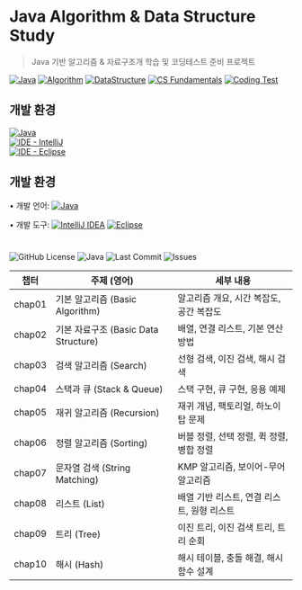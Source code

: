 # Java Algorithm & Data Structure Study
> Java 기반 알고리즘 &amp; 자료구조개 학습 및 코딩테스트 준비 프로젝트

[![Java](https://img.shields.io/badge/Language-Java-blue.svg)](https://www.oracle.com/java/)
[![Algorithm](https://img.shields.io/badge/Study-Algorithm-red)](#)
[![DataStructure](https://img.shields.io/badge/Study-DataStructure-green)](#)
[![CS Fundamentals](https://img.shields.io/badge/CS-Fundamentals-important)](#)
[![Coding Test](https://img.shields.io/badge/Preparation-CodingTest-yellow)](#)


## 개발 환경

[![Java](https://img.shields.io/badge/Java-11%2B-orange?logo=openjdk&logoColor=white)](https://openjdk.org/)</br>
[![IDE - IntelliJ](https://img.shields.io/badge/IDE-IntelliJ%20IDEA-blue?logo=intellijidea)](https://www.jetbrains.com/idea/)</br>
[![IDE - Eclipse](https://img.shields.io/badge/IDE-Eclipse-purple?logo=eclipseide)](https://www.eclipse.org/)</br>


## 개발 환경

• 개발 언어: [![Java](https://img.shields.io/badge/Java-11%2B-orange?logo=openjdk&logoColor=white)](https://openjdk.org/)

• 개발 도구:
  [![IntelliJ IDEA](https://img.shields.io/badge/IDE-IntelliJ%20IDEA-blue?logo=intellijidea)](https://www.jetbrains.com/idea/)
  [![Eclipse](https://img.shields.io/badge/IDE-Eclipse-purple?logo=eclipseide)](https://www.eclipse.org/)

# 
![GitHub License](https://img.shields.io/badge/License-MIT-blue.svg)
![Java](https://img.shields.io/badge/Language-Java-orange.svg)
![Last Commit](https://img.shields.io/github/last-commit/minhi0449/algo-ds-java?color=green)
![Issues](https://img.shields.io/github/issues/minhi0449/algo-ds-java?color=red)


| 챕터 | 주제 (영어)                  | 세부 내용                                      |
|------|------------------------------|-----------------------------------------------|
| chap01   | 기본 알고리즘 (Basic Algorithm)         | 알고리즘 개요, 시간 복잡도, 공간 복잡도          |
| chap02   | 기본 자료구조 (Basic Data Structure)    | 배열, 연결 리스트, 기본 연산 방법                |
| chap03   | 검색 알고리즘 (Search)                 | 선형 검색, 이진 검색, 해시 검색                 |
| chap04   | 스택과 큐 (Stack & Queue)             | 스택 구현, 큐 구현, 응용 예제                   |
| chap05   | 재귀 알고리즘 (Recursion)              | 재귀 개념, 팩토리얼, 하노이 탑 문제              |
| chap06   | 정렬 알고리즘 (Sorting)               | 버블 정렬, 선택 정렬, 퀵 정렬, 병합 정렬         |
| chap07   | 문자열 검색 (String Matching)         | KMP 알고리즘, 보이어-무어 알고리즘              |
| chap08   | 리스트 (List)                         | 배열 기반 리스트, 연결 리스트, 원형 리스트       |
| chap09   | 트리 (Tree)                           | 이진 트리, 이진 검색 트리, 트리 순회             |
| chap10   | 해시 (Hash)                           | 해시 테이블, 충돌 해결, 해시 함수 설계           |




